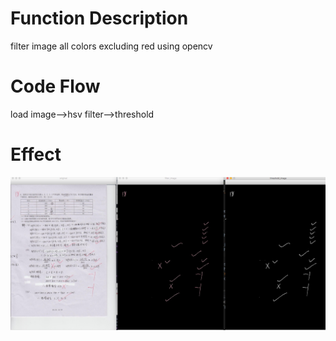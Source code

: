 
# Function Description
filter image all colors excluding red using opencv

# Code Flow
load image-->hsv filter-->threshold

# Effect
![effect](https://github.com/diaoxinqiang/colorFilter/blob/master/result.png)
